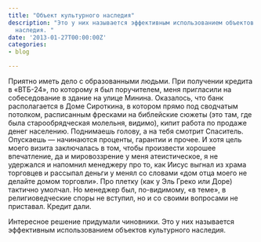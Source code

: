 ```yaml
---
title: "Объект культурного наследия"
description: "Это у них называется эффективным использованием объектов культурного
  наследия. "
date: '2013-01-27T00:00:00Z'
categories:
- blog

---
```

Приятно иметь дело с образованными людьми. При получении кредита в «ВТБ-24», по которому я был поручителем, меня пригласили на собеседование в здание на улице Минина. Оказалось, что банк располагается в Доме Сироткина, в котором прямо под сводчатым потолком, расписанным фресками на библейские сюжеты (это там, где была старообрядческая молельня, видимо), кипит работа по продаже денег населению. Поднимаешь голову, а на тебя смотрит Спаситель. Опускаешь —&nbsp;начинаются проценты, гарантии и прочее. И хотя цель моего визита заключалась в том, чтобы произвести хорошее впечатление, да и мировоззрение у меня атеистическое, я не удержался и напомнил менеджеру про то, как Иисус выгнал из храма торговцев и рассыпал деньги у менял со словами «дом отца моего не делайте домом торговли». Про плетку (как у Эль Греко или Доре) тактично умолчал. Но менеджер был, по-видимому, «в теме», в религиоведческие споры не вступил, но и со своими вопросами не приставал. Кредит дали. 

Интересное решение придумали чиновники. Это у них называется эффективным использованием объектов культурного наследия. 
